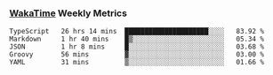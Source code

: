 ### [WakaTime](https://wakatime.com) Weekly Metrics

<!--START_SECTION:waka-->
```text
TypeScript   26 hrs 14 mins  █████████████████████░░░░   83.92 % 
Markdown     1 hr 40 mins    █▒░░░░░░░░░░░░░░░░░░░░░░░   05.34 % 
JSON         1 hr 8 mins     █░░░░░░░░░░░░░░░░░░░░░░░░   03.68 % 
Groovy       56 mins         ▓░░░░░░░░░░░░░░░░░░░░░░░░   03.00 % 
YAML         31 mins         ▒░░░░░░░░░░░░░░░░░░░░░░░░   01.66 % 
```
<!--END_SECTION:waka-->